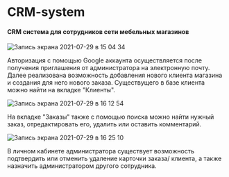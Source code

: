 
# CRM-system
#### CRM система для сотрудников сети мебельных магазинов
![Запись экрана 2021-07-29 в 15 04 34](https://user-images.githubusercontent.com/81704613/127488821-00d20df0-9bed-4674-bd5d-ea2adcb2fa2c.gif)

Авторизация с помощью Google аккаунта осуществляется после получения приглашения от администратора на электронную почту.
Далее реализована возможность добавления нового клиента магазина и создания для него нового заказа. Существущего в базе клиента можно найти на вкладке "Клиенты".

![Запись экрана 2021-07-29 в 16 12 54](https://user-images.githubusercontent.com/81704613/127498656-eb6c6338-6f67-4033-898d-bb4667043eb8.gif)

На вкладке "Заказы" также с помощью поиска можно найти нужный заказ, отредактировать его, удалить или оставить комментарий.

![Запись экрана 2021-07-29 в 16 25 10](https://user-images.githubusercontent.com/81704613/127500946-19ee28a8-445b-49b5-9f7d-00b1b3fd2772.gif)

В личном кабинете администратора существует возможность подтвердить или отменить удаление карточки заказа/ клиента, а также назначить администратором другого сотрудника.
